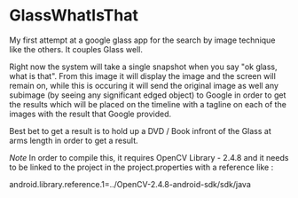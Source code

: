 GlassWhatIsThat
===============

My first attempt at a google glass app for the search by image technique like the others. It couples Glass well.

Right now the system will take a single snapshot when you say "ok glass, what is that". From this image it will display the image and the screen will remain on, while this is occuring it will send the original image as well any subimage (by seeing any significant edged object) to Google in order to get the results which will be placed on the timeline with a tagline on each of the images with the result that Google provided. 

Best bet to get a result is to hold up a DVD / Book infront of the Glass at arms length in order to get a result.



*Note* In order to compile this, it requires OpenCV Library - 2.4.8 and it needs to be linked to the project in the project.properties with a reference like :

android.library.reference.1=../OpenCV-2.4.8-android-sdk/sdk/java

